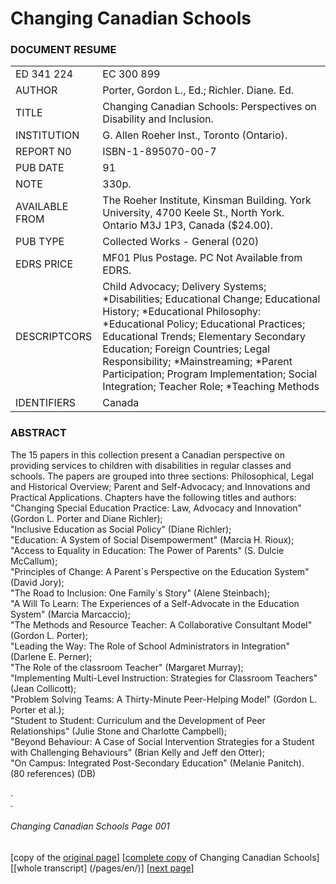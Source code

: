 # Changing Canadian Schools
### DOCUMENT RESUME
|||
---|---
ED 341 224 | EC 300 899
AUTHOR | Porter, Gordon L., Ed.; Richler. Diane. Ed.
TITLE | Changing Canadian Schools: Perspectives on Disability and Inclusion.
INSTITUTION | G. Allen Roeher Inst., Toronto (Ontario).
REPORT N0 | ISBN-1-895070-00-7
PUB DATE | 91
NOTE | 330p.
AVAILABLE FROM | The Roeher Institute, Kinsman Building. York University, 4700 Keele St., North York. Ontario M3J 1P3, Canada ($24.00).
PUB TYPE  | Collected Works - General (020)
EDRS PRICE | MF01 Plus Postage. PC Not Available from EDRS. 
DESCRIPTCORS | Child Advocacy; Delivery Systems; *Disabilities; Educational Change; Educational History; *Educational Philosophy: *Educational Policy; Educational Practices; Educational Trends; Elementary Secondary Education; Foreign Countries; Legal Responsibility; *Mainstreaming; *Parent Participation; Program Implementation; Social Integration; Teacher Role; *Teaching Methods
IDENTIFIERS | Canada


### ABSTRACT  
The 15 papers in this collection present a Canadian
perspective on providing services to children with disabilities in
regular classes and schools. The papers are grouped into three
sections: Philosophical, Legal and Historical Overview; Parent and
Self-Advocacy; and Innovations and Practical Applications.
Chapters have the following titles and authors:  
"Changing Special Education Practice: Law, Advocacy and Innovation" (Gordon L. Porter and Diane Richler);  
"Inclusive Education as Social Policy" (Diane Richler);  
"Education: A System of Social Disempowerment" (Marcia H. Rioux);  
"Access to Equality in Education: The Power of Parents" (S. Dulcie McCallum);  
"Principles of Change: A Parent´s Perspective on the Education System" (David Jory);  
"The Road to Inclusion: One Family´s Story" (Alene Steinbach);  
"A Will To Learn: The Experiences of a Self-Advocate in the Education System" (Marcia Marcaccio);  
"The Methods and Resource Teacher: A Collaborative Consultant Model" (Gordon L. Porter);  
"Leading the Way: The Role of School Administrators in Integration" (Darlene E. Perner);  
"The Role of the classroom Teacher" (Margaret Murray);  
"Implementing Multi-Level Instruction: Strategies for Classroom Teachers" (Jean Collicott);  
"Problem Solving Teams: A Thirty-Minute Peer-Helping Model" (Gordon L. Porter et al.);  
"Student to Student: Curriculum and the Development of Peer Relationships" (Julie Stone and Charlotte Campbell);  
"Beyond Behaviour: A Case of Social Intervention Strategies for a Student with Challenging Behaviours" (Brian Kelly and Jeff den Otter);  
"On Campus: Integrated Post-Secondary Education" (Melanie Panitch).  
(80 references) (DB)

.  
.  
###### Changing Canadian Schools Page 001

[copy of the [original page](/copies-from-original/CCS001.png)]
[[complete copy](/copies-from-original/BestCopy_Changing_Canadian_Schools_Perspectives_on_Disability_and_Inclusion.pdf) of Changing Canadian Schools]
[[whole transcript] (/pages/en/)]
[[next page](Changing_Canadian_Schools-002)]
